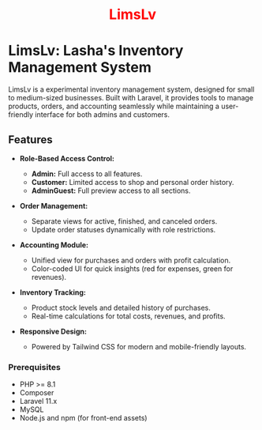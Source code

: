 <h1 align="center" style="color: red;">LimsLv</h1>

# LimsLv: Lasha's Inventory Management System

LimsLv is a experimental inventory management system, designed for small to medium-sized businesses. Built with Laravel, it provides tools to manage products, orders, and accounting seamlessly while maintaining a user-friendly interface for both admins and customers.

## Features

- **Role-Based Access Control:**
  - **Admin:** Full access to all features.
  - **Customer:** Limited access to shop and personal order history.
  - **AdminGuest:** Full preview access to all sections.

- **Order Management:**
  - Separate views for active, finished, and canceled orders.
  - Update order statuses dynamically with role restrictions.

- **Accounting Module:**
  - Unified view for purchases and orders with profit calculation.
  - Color-coded UI for quick insights (red for expenses, green for revenues).

- **Inventory Tracking:**
  - Product stock levels and detailed history of purchases.
  - Real-time calculations for total costs, revenues, and profits.

- **Responsive Design:**
  - Powered by Tailwind CSS for modern and mobile-friendly layouts.

### Prerequisites
- PHP >= 8.1
- Composer
- Laravel 11.x
- MySQL
- Node.js and npm (for front-end assets)

